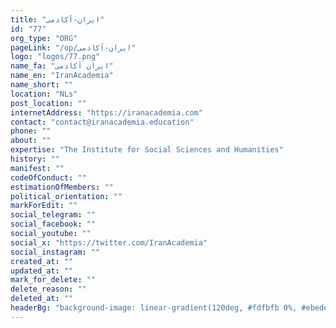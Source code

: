 ```yaml
---
title: "ایران-آکادمی"
id: "77"
org_type: "ORG"
pageLink: "/op/ایران-آکادمی"
logo: "logos/77.png"
name_fa: "ایران آکادمی"
name_en: "IranAcademia"
name_short: ""
location: "NLs"
post_location: ""
internetAddress: "https://iranacademia.com"
contact: "contact@iranacademia.education"
phone: ""
about: ""
expertise: "The Institute for Social Sciences and Humanities"
history: ""
manifest: ""
codeOfConduct: ""
estimationOfMembers: ""
political_orientation: ""
markForEdit: ""
social_telegram: ""
social_facebook: ""
social_youtube: ""
social_x: "https://twitter.com/IranAcademia"
social_instagram: ""
created_at: ""
updated_at: ""
mark_for_delete: ""
delete_reason: ""
deleted_at: ""
headerBg: "background-image: linear-gradient(120deg, #fdfbfb 0%, #ebedee 100%);"
---
```


